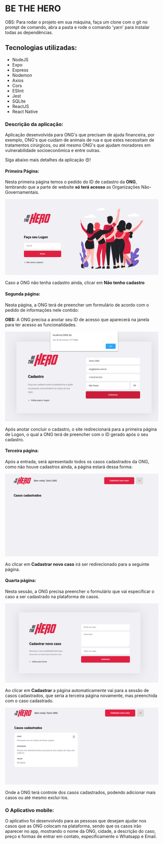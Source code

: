 # BE THE HERO

OBS: Para rodar o projeto em sua máquina, faça um clone com o git no prompt de comando, abra a pasta e rode o comando 'yarn' para instalar todas as dependências.


## Tecnologias utilizadas:

* NodeJS
* Expo
* Express
* Nodemon
* Axios
* Cors
* ESlint
* Jest
* SQLite
* ReactJS
* React Native

### Descrição da aplicação: 

  Aplicação desenvolvida para ONG's que precisam de ajuda financeira, por exemplo, ONG's que cuidam de animais de rua e que estes necessitam de tratamentos cirúrgicos, ou até mesmo ONG's que ajudam moradores em vulnerabilidade socioeconômica e entre outras. 
  
  Siga abaixo mais detalhes da aplicação :heart_eyes:!
  
#### Primeira Página:
  Nesta primeira página temos o pedido do ID de cadastro da **ONG**, lembrando que a parte de website **só terá acesso** as Organizações Não-Governamentais.
  
  ![](images/logon.png)
  
Caso a ONG não tenha cadastro ainda, clicar em **Não tenho cadastro**

#### Segunda página: 

Nesta página, a ONG terá de preencher um formulário de acordo com o pedido de informações nele contido:

**OBS:** A ONG precisa a anotar seu ID de acesso que aparecerá na janela para ter acesso as funcionalidades.

![](images/register.png)

Após anotar concluir o cadastro, o site redirecionará para a primeira página de Logon, o qual a ONG terá de preencher com o ID gerado após o seu cadastro.

#### Terceira página:

Após a entrada, será apresentado todos os casos cadastrados da ONG, como não houve cadastros ainda, a página estará dessa forma: 

![](images/page_cases.png)
  
 Ao clicar em **Cadastrar novo caso** irá ser redirecionado para a seguinte página.
 
 #### Quarta página:
 
 Nesta sessão, a ONG precisa preencher o formulário que vai especificar o caso a ser cadastrado na plataforma de casos.
 
 ![](images/register_case.png)
 
 Ao clicar em **Cadastrar** a página automaticamente vai para a sessão de casos cadastrados, que seria a terceira página novamente, mas preenchida com o caso cadastrado.
 
 ![](images/list_case.png)
  
Onde a ONG terá controle dos casos cadastrados, podendo adicionar mais casos ou até mesmo excluí-los.

### O Aplicativo mobile:
O aplicativo foi desenvolvido para as pessoas que desejam ajudar nos casos que as ONG colocam na plataforma, sendo que os casos irão aparecer no app, mostrando o nome da ONG, cidade, a descrição do caso, preço e formas de entrar em contato, especificamente o Whatsapp e Email.

